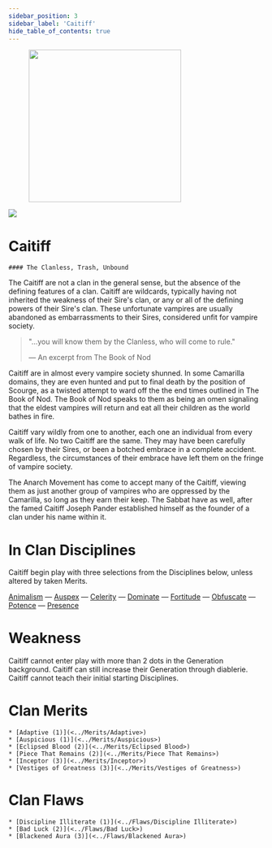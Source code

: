 ```yaml
---
sidebar_position: 3
sidebar_label: 'Caitiff'
hide_table_of_contents: true
---
```

<figure className="float-right-img">
  <img src="/img/vagrant.png" width='300px' />
  <figcaption style={{ fontSize: '0.85em', color: '#666', textAlign: 'center' }}>

  </figcaption>
</figure>

<img src="/img/clanlogos/caitiff.png" className="icon-img" />

# Caitiff
    #### The Clanless, Trash, Unbound

The Caitiff are not a clan in the general sense, but the absence of the defining features of a clan. Caitiff are wildcards, typically having not inherited the weakness of their Sire's clan, or any or all of the defining powers of their Sire's clan. These unfortunate vampires are usually abandoned as embarrassments to their Sires, considered unfit for vampire society.

> "...you will know them by the Clanless, who will come to rule."
>
> — An excerpt from The Book of Nod

Caitiff are in almost every vampire society shunned. In some Camarilla domains, they are even hunted and put to final death by the position of Scourge, as a twisted attempt to ward off the the end times outlined in The Book of Nod. The Book of Nod speaks to them as being an omen signaling that the eldest vampires will return and eat all their children as the world bathes in fire.

Caitiff vary wildly from one to another, each one an individual from every walk of life. No two Caitiff are the same. They may have been carefully chosen by their Sires, or been a botched embrace in a complete accident. Regardless, the circumstances of their embrace have left them on the fringe of vampire society.

The Anarch Movement has come to accept many of the Caitiff, viewing them as just another group of vampires who are oppressed by the Camarilla, so long as they earn their keep. The Sabbat have as well, after the famed Caitiff Joseph Pander established himself as the founder of a clan under his name within it.

# In Clan Disciplines

Caitiff begin play with three selections from the Disciplines below, unless altered by taken Merits.

[Animalism](../Disciplines/Animalism) — [Auspex](../Disciplines/Auspex) — [Celerity](../Disciplines/Celerity) — [Dominate](../Disciplines/Dominate) — [Fortitude](../Disciplines/Fortitude) — [Obfuscate](../Disciplines/Obfuscate) — [Potence](../Disciplines/Potence) — [Presence](../Disciplines/Presence)

# Weakness

Caitiff cannot enter play with more than 2 dots in the Generation background. Caitiff can still increase their Generation through diablerie. Caitiff cannot teach their initial starting Disciplines.

# Clan Merits

    * [Adaptive (1)](<../Merits/Adaptive>)
    * [Auspicious (1)](<../Merits/Auspicious>)
    * [Eclipsed Blood (2)](<../Merits/Eclipsed Blood>)
    * [Piece That Remains (2)](<../Merits/Piece That Remains>)
    * [Inceptor (3)](<../Merits/Inceptor>)
    * [Vestiges of Greatness (3)](<../Merits/Vestiges of Greatness>)

# Clan Flaws

    * [Discipline Illiterate (1)](<../Flaws/Discipline Illiterate>)
    * [Bad Luck (2)](<../Flaws/Bad Luck>)
    * [Blackened Aura (3)](<../Flaws/Blackened Aura>)
